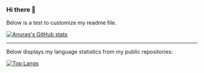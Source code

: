 ### Hi there 👋

<!--
**Keykeeper17/Keykeeper17** is a ✨ _special_ ✨ repository because its `README.md` (this file) appears on your GitHub profile.

Here are some ideas to get you started:

- 🔭 I’m currently working on ...
- 🌱 I’m currently learning ...
- 👯 I’m looking to collaborate on ...
- 🤔 I’m looking for help with ...
- 💬 Ask me about ...
- 📫 How to reach me: ...
- 😄 Pronouns: ...
- ⚡ Fun fact: ...
-->

Below is a test to customize my readme file.

<!-- [![Anurag's GitHub stats](https://github-readme-stats.vercel.app/api?username=)](https://github.com/anuraghazra/github-readme-stats)-->

[![Anurag's GitHub stats](https://github-readme-stats.vercel.app/api?username=Keykeeper17&theme=dark)](https://github.com/anuraghazra/github-readme-stats)

<hr>

Below displays my language statistics from my public repositories:

[![Top Langs](https://github-readme-stats.vercel.app/api/top-langs/?username=keykeeper17&layout=compact&theme=dark)](https://github.com/anuraghazra/github-readme-stats)

